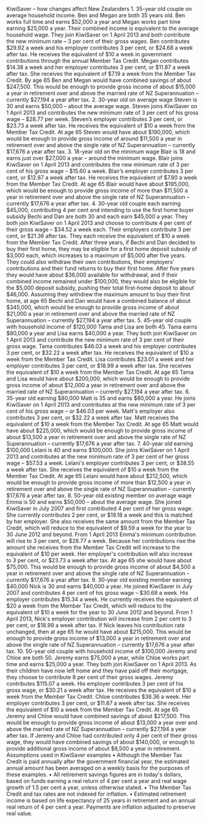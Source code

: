 KiwiSaver – how changes affect New Zealanders 1. 35-year old couple on average household income. Ben and Megan are both 35 years old. Ben works full time and earns $52,000 a year and Megan works part time earning $25,000 a year. Their combined income is equivalent to the average household wage. They join KiwiSaver on 1 April 2013 and both contribute the new minimum rate – 3 per cent of their gross wages. Ben contributes $29.92 a week and his employer contributes 3 per cent, or $24.68 a week after tax. He receives the equivalent of $10 a week in government contributions through the annual Member Tax Credit. Megan contributes $14.38 a week and her employer contributes 3 per cent, or $11.87 a week after tax. She receives the equivalent of $7.19 a week from the Member Tax Credit. By age 65 Ben and Megan would have combined savings of about $247,500. This would be enough to provide gross income of about $15,000 a year in retirement over and above the married rate of NZ Superannuation – currently $27,194 a year after tax. 2. 30-year old on average wage Steven is 30 and earns $50,000 – about the average wage. Steven joins KiwiSaver on 1 April 2013 and contributes the new minimum rate of 3 per cent of his gross wage – $28.77 per week. Steven’s employer contributes 3 per cent, or $23.73 a week after tax. He receives the equivalent of $10 a week from the Member Tax Credit. At age 65 Steven would have about $190,000, which would be enough to provide gross income of around $11,500 a year in retirement over and above the single rate of NZ Superannuation – currently $17,676 a year after tax. 3. 18-year old on the minimum wage Blair is 18 and earns just over $27,000 a year – around the minimum wage. Blair joins KiwiSaver on 1 April 2013 and contributes the new minimum rate of 3 per cent of his gross wage – $15.60 a week. Blair’s employer contributes 3 per cent, or $12.87 a week after tax. He receives the equivalent of $7.80 a week from the Member Tax Credit. At age 65 Blair would have about $195,000, which would be enough to provide gross income of more than $11,500 a year in retirement over and above the single rate of NZ Superannuation – currently $17,676 a year after tax. 4. 30-year old couple each earning $45,000, contributing 4 per cent and intending to use the first home buyer subsidy Bechi and Dan are both 30 and each earn $45,000 a year. They both join KiwiSaver on 1 April 2013 and choose to contribute 4 per cent of their gross wage – $34.52 a week each. Their employers contribute 3 per cent, or $21.36 after tax. They each receive the equivalent of $10 a week from the Member Tax Credit. After three years, if Bechi and Dan decided to buy their first home, they may be eligible for a first home deposit subsidy of $3,000 each, which increases to a maximum of $5,000 after five years. They could also withdraw their own contributions, their employers' contributions and their fund returns to buy their first home. After five years they would have about $36,000 available for withdrawal, and if their combined income remained under $100,000, they would also be eligible for the $5,000 deposit subsidy, pushing their total first-home deposit to about $46,000. Assuming they withdrew the maximum amount to buy their first home, at age 65 Bechi and Dan would have a combined balance of about $345,000, which would be enough to provide gross income of about $21,000 a year in retirement over and above the married rate of NZ Superannuation – currently $27,194 a year after tax. 5. 45-year old couple with household income of $120,000 Tama and Lisa are both 45. Tama earns $80,000 a year and Lisa earns $40,000 a year. They both join KiwiSaver on 1 April 2013 and contribute the new minimum rate of 3 per cent of their gross wage. Tama contributes $46.03 a week and his employer contributes 3 per cent, or $32.22 a week after tax. He receives the equivalent of $10 a week from the Member Tax Credit. Lisa contributes $23.01 a week and her employer contributes 3 per cent, or $18.99 a week after tax. She receives the equivalent of $10 a week from the Member Tax Credit. At age 65 Tama and Lisa would have about $200,000, which would be enough to provide gross income of about $12,000 a year in retirement over and above the married rate of NZ Superannuation – currently $27,194 a year after tax. 6. 35-year old earning $80,000 Matt is 35 and earns $80,000 a year. He joins KiwiSaver on 1 April 2013 and contributes at the new minimum rate of 3 per cent of his gross wage – or $46.03 per week. Matt's employer also contributes 3 per cent, or $32.22 a week after tax. Matt receives the equivalent of $10 a week from the Member Tax Credit. At age 65 Matt would have about $225,000, which would be enough to provide gross income of about $13,500 a year in retirement over and above the single rate of NZ Superannuation – currently $17,676 a year after tax. 7. 40-year old earning $100,000 Lelani is 40 and earns $100,000. She joins KiwiSaver on 1 April 2013 and contributes at the new minimum rate of 3 per cent of her gross wage – $57.53 a week. Lelani's employer contributes 3 per cent, or $38.55 a week after tax. She receives the equivalent of $10 a week from the Member Tax Credit. At age 65 Lelani would have about $212,500, which would be enough to provide gross income of more than $12,500 a year in retirement over and above the single rate of NZ Superannuation – currently $17,676 a year after tax. 8. 50-year old existing member on average wage Emma is 50 and earns $50,000 – about the average wage. She joined KiwiSaver in July 2007 and first contributed 4 per cent of her gross wage. She currently contributes 2 per cent, or $19.18 a week and this is matched by her employer. She also receives the same amount from the Member Tax Credit, which will reduce to the equivalent of $9.59 a week for the year to 30 June 2012 and beyond. From 1 April 2013 Emma's minimum contribution will rise to 3 per cent, or $28.77 a week. Because her contributions rise the amount she receives from the Member Tax Credit will increase to the equivalent of $10 per week. Her employer's contribution will also increase to 3 per cent, or $23.73 a week after tax. At age 65 she would have about $75,000. This would be enough to provide gross income of about $4,500 a year in retirement over and above the single rate of NZ Superannuation – currently $17,676 a year after tax. 9. 30-year old existing member earning $40,000 Nick is 30 and earns $40,000 a year. He joined KiwiSaver in July 2007 and contributes 4 per cent of his gross wage – $30.68 a week. His employer contributes $15.34 a week. He currently receives the equivalent of $20 a week from the Member Tax Credit, which will reduce to the equivalent of $10 a week for the year to 30 June 2012 and beyond. From 1 April 2013, Nick's employer contribution will increase from 2 per cent to 3 per cent, or $18.99 a week after tax. If Nick leaves his contribution rate unchanged, then at age 65 he would have about $215,000. This would be enough to provide gross income of $13,000 a year in retirement over and above the single rate of NZ Superannuation – currently $17,676 a year after tax. 10. 50-year old couple with household income of $100,000 Jeremy and Chloe are both 50. Jeremy earns $75,000 a year, while Chloe works part time and earns $25,000 a year. They both join KiwiSaver on 1 April 2013. As their children have now left home and they have paid off their mortgage, they choose to contribute 8 per cent of their gross wages. Jeremy contributes $115.07 a week. His employer contributes 3 per cent of his gross wage, or $30.21 a week after tax. He receives the equivalent of $10 a week from the Member Tax Credit. Chloe contributes $38.36 a week. Her employer contributes 3 per cent, or $11.87 a week after tax. She receives the equivalent of $10 a week from the Member Tax Credit. At age 65 Jeremy and Chloe would have combined savings of about $217,500. This would be enough to provide gross income of about $13,000 a year over and above the married rate of NZ Superannuation – currently $27,194 a year after tax. If Jeremy and Chloe had contributed only 4 per cent of their gross wage, they would have combined savings of about $140,000, or enough to provide additional gross income of about $8,500 a year in retirement. Assumptions used in KiwiSaver examples • Although the Member Tax Credit is paid annually after the government financial year, the estimated annual amount has been averaged on a weekly basis for the purposes of these examples. • All retirement savings figures are in today's dollars, based on funds earning a real return of 4 per cent a year and real wage growth of 1.5 per cent a year, unless otherwise stated. • The Member Tax Credit and tax rates are not indexed for inflation. • Estimated retirement income is based on life expectancy of 25 years in retirement and an annual real return of 4 per cent a year. Payments are inflation adjusted to preserve real value.
